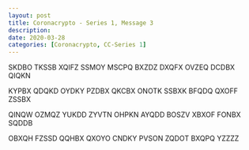 ```yaml
---
layout: post
title: Coronacrypto - Series 1, Message 3
description:
date: 2020-03-28
categories: [Coronacrypto, CC-Series 1]
---
```


SKDBO TKSSB XQIFZ SSMOY MSCPQ BXZDZ DXQFX OVZEQ DCDBX QIQKN

KYPBX QDQKD OYDKY PZDBX QKCBX ONOTK SSBXK BFQDQ QXOFF ZSSBX

QINQW OZMQZ YUKDD ZYVTN OHPKN AYQDD BOSZV XBXOF FONBX SQDDB

OBXQH FZSSD QQHBX QXOYO CNDKY PVSON ZQDOT BXQPQ YZZZZ
